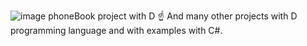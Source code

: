 ![image](https://github.com/user-attachments/assets/e8c5a0e0-4de7-4445-873c-3d3553925f81)
phoneBook project with D ☝
And many other projects with D programming language and with examples with C#.
